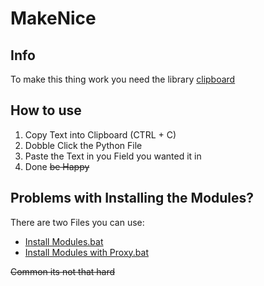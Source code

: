 # MakeNice
## Info
To make this thing work you need the library [clipboard](https://pypi.org/project/clipboard/)

## How to use

1. Copy Text into Clipboard (CTRL + C)
2. Dobble Click the Python File
3. Paste the Text in you Field you wanted it in
4. Done ~~be Happy~~

## Problems with Installing the Modules?

There are two Files you can use:
* [Install Modules.bat](https://github.com/InteractiveNinja/MakeNice/blob/master/Install%20Modules.bat)
* [Install Modules with Proxy.bat](https://github.com/InteractiveNinja/MakeNice/blob/master/Install%20Modules%20with%20Proxy.bat)

~~Common its not that hard~~ 
